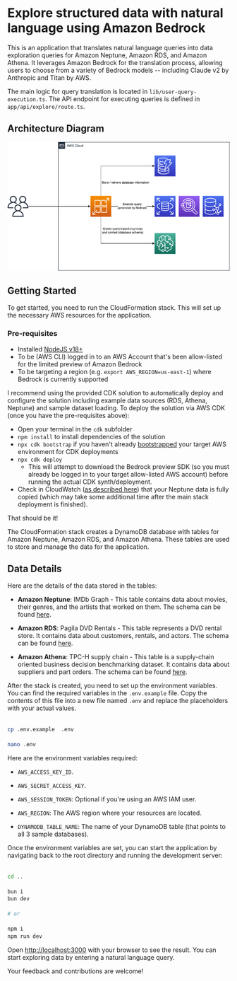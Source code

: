 # Explore structured data with natural language using Amazon Bedrock

This is an application that translates natural language queries into data exploration queries for Amazon Neptune, Amazon RDS, and Amazon Athena. It leverages Amazon Bedrock for the translation process, allowing users to choose from a variety of Bedrock models -- including Claude v2 by Anthropic and Titan by AWS.

The main logic for query translation is located in `lib/user-query-execution.ts`. The API endpoint for executing queries is defined in `app/api/explore/route.ts`.

## Architecture Diagram

![Architecture Diagram](./arch.png)

## Getting Started

To get started, you need to run the CloudFormation stack. This will set up the necessary AWS resources for the application.

### Pre-requisites

- Installed [NodeJS v18+](https://nodejs.org/en/download)
- To be (AWS CLI) logged in to an AWS Account that's been allow-listed for the limited preview of Amazon Bedrock
- To be targeting a region (e.g. `export AWS_REGION=us-east-1`) where Bedrock is currently supported

I recommend using the provided CDK solution to automatically deploy and configure the solution including example data sources (RDS, Athena, Neptune) and sample dataset loading. To deploy the solution via AWS CDK (once you have the pre-requisites above):

- Open your terminal in the `cdk` subfolder
- `npm install` to install dependencies of the solution
- `npx cdk bootstrap` if you haven't already [bootstrapped](https://docs.aws.amazon.com/cdk/v2/guide/bootstrapping.html) your target AWS environment for CDK deployments
- `npx cdk deploy`
  - This will attempt to download the Bedrock preview SDK (so you must already be logged in to your target allow-listed AWS account) before running the actual CDK synth/deployment.
- Check in CloudWatch ([as described here](https://catalog.us-east-1.prod.workshops.aws/workshops/2ae99bf2-10df-444f-a21f-8ad0537a9bdd/en-US/appendix)) that your Neptune data is fully copied (which may take some additional time after the main stack deployment is finished).

That should be it!

The CloudFormation stack creates a DynamoDB database with tables for Amazon Neptune, Amazon RDS, and Amazon Athena. These tables are used to store and manage the data for the application.

## Data Details

Here are the details of the data stored in the tables:

- **Amazon Neptune**: IMDb Graph - This table contains data about movies, their genres, and the artists that worked on them. The schema can be found [here](https://catalog.us-east-1.prod.workshops.aws/workshops/2ae99bf2-10df-444f-a21f-8ad0537a9bdd/en-US/workshop2/opencypher/model).

- **Amazon RDS**: Pagila DVD Rentals - This table represents a DVD rental store. It contains data about customers, rentals, and actors. The schema can be found [here](https://dev.mysql.com/doc/sakila/en/sakila-structure.html).

- **Amazon Athena**: TPC-H supply chain - This table is a supply-chain oriented business decision benchmarking dataset. It contains data about suppliers and part orders. The schema can be found [here](https://docs.snowflake.com/en/user-guide/sample-data-tpch).

After the stack is created, you need to set up the environment variables. You can find the required variables in the `.env.example` file. Copy the contents of this file into a new file named `.env` and replace the placeholders with your actual values.

```bash

cp .env.example  .env

nano .env

```

Here are the environment variables required:

- `AWS_ACCESS_KEY_ID`.

- `AWS_SECRET_ACCESS_KEY`.

- `AWS_SESSION_TOKEN`: Optional if you're using an AWS IAM user.

- `AWS_REGION`: The AWS region where your resources are located.

- `DYNAMODB_TABLE_NAME`: The name of your DynamoDB table (that points to all 3 sample databases).

Once the environment variables are set, you can start the application by navigating back to the root directory and running the development server:

```bash

cd ..

bun i
bun dev

# or

npm i
npm run dev

```

Open [http://localhost:3000](http://localhost:3000) with your browser to see the result. You can start exploring data by entering a natural language query.

Your feedback and contributions are welcome!
